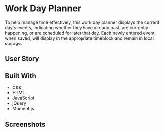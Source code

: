 # Work Day Planner

To help manage time effectively, this work day planner displays the current day's events, indicating whether they have already past, are currently happening, or are scheduled for later that day. Each newly entered event, when saved, will display in the appropriate timeblock and remain in local storage.

## User Story

## Built With

- CSS
- HTML
- JavaScript
- jQuery
- Moment.js

## Screenshots
